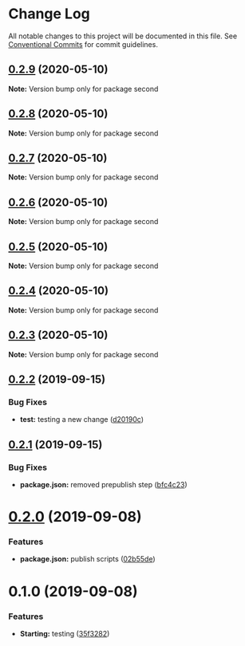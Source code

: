 # Change Log

All notable changes to this project will be documented in this file.
See [Conventional Commits](https://conventionalcommits.org) for commit guidelines.

## [0.2.9](https://github.com/vgrados2/angular-mono/compare/second@0.2.8...second@0.2.9) (2020-05-10)

**Note:** Version bump only for package second





## [0.2.8](https://github.com/vgrados2/angular-mono/compare/second@0.2.7...second@0.2.8) (2020-05-10)

**Note:** Version bump only for package second





## [0.2.7](https://github.com/vgrados2/angular-mono/compare/second@0.2.6...second@0.2.7) (2020-05-10)

**Note:** Version bump only for package second





## [0.2.6](https://github.com/vgrados2/angular-mono/compare/second@0.2.5...second@0.2.6) (2020-05-10)

**Note:** Version bump only for package second





## [0.2.5](https://github.com/vgrados2/angular-mono/compare/second@0.2.4...second@0.2.5) (2020-05-10)

**Note:** Version bump only for package second





## [0.2.4](https://github.com/vgrados2/angular-mono/compare/second@0.2.3...second@0.2.4) (2020-05-10)

**Note:** Version bump only for package second





## [0.2.3](https://github.com/vgrados2/angular-mono/compare/second@0.2.2...second@0.2.3) (2020-05-10)

**Note:** Version bump only for package second






## [0.2.2](https://github.com/izifortune/angular-mono/compare/second@0.2.1...second@0.2.2) (2019-09-15)


### Bug Fixes

* **test:** testing a new change ([d20190c](https://github.com/izifortune/angular-mono/commit/d20190c))





## [0.2.1](https://github.com/izifortune/angular-mono/compare/second@0.2.0...second@0.2.1) (2019-09-15)


### Bug Fixes

* **package.json:** removed prepublish step ([bfc4c23](https://github.com/izifortune/angular-mono/commit/bfc4c23))





# [0.2.0](https://github.com/izifortune/angular-mono/compare/second@0.1.0...second@0.2.0) (2019-09-08)


### Features

* **package.json:** publish scripts ([02b55de](https://github.com/izifortune/angular-mono/commit/02b55de))





# 0.1.0 (2019-09-08)


### Features

* **Starting:** testing ([35f3282](https://github.com/izifortune/angular-mono/commit/35f3282))
